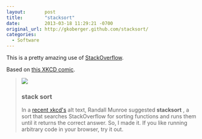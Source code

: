 ```yaml
---
layout:       post
title:        "stacksort"
date:         2013-03-18 11:29:21 -0700
original_url: http://gkoberger.github.com/stacksort/
categories:
  - Software
---
```


This is a pretty amazing use of  [StackOverflow](http://stackoverflow.com).

Based on  [this XKCD comic](http://xkcd.com/1185/).

 >   ![](/attachments/2761f8f3e2593f39d374a5c4fbba3271/image.png) 
 > 
 > ### stack __sort__ 
 > 
 > In a [recent xkcd's](http://xkcd.com/1185/) alt text, Randall Munroe suggested __stacksort__ , a sort that searches StackOverflow for sorting functions and runs them until it returns the correct answer. So, I made it. If you like running arbitrary code in your browser, try it out.
 > 
 >   [](https://news.ycombinator.com/item?id=5395463) 

